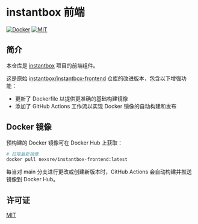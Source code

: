 # instantbox 前端

[![Docker](https://badgen.net/badge/icon/instantbox-frontend?icon=docker&label)](https://hub.docker.com/r/instantbox/instantbox-frontend)
[![MIT](https://badgen.net/badge/license/MIT/3da639)](LICENSE)


## 简介

本仓库是 [instantbox](https://github.com/nexchard/instantbox) 项目的前端组件。

这是原始 [instantbox/instantbox-frontend](https://github.com/instantbox/instantbox-frontend) 仓库的改进版本，包含以下增强功能：
- 更新了 Dockerfile 以提供更准确的基础构建镜像
- 添加了 GitHub Actions 工作流以实现 Docker 镜像的自动构建和发布

## Docker 镜像

预构建的 Docker 镜像可在 Docker Hub 上获取：
```bash
# 拉取最新镜像
docker pull nexsre/instantbox-frontend:latest
```

每当对 main 分支进行更改或创建新版本时，GitHub Actions 会自动构建并推送镜像到 Docker Hub。

## 许可证

[MIT](LICENSE)